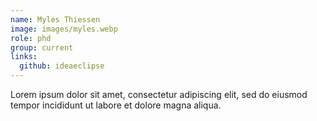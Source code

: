 ```yaml
---
name: Myles Thiessen
image: images/myles.webp
role: phd
group: current
links:
  github: ideaeclipse
---
```


Lorem ipsum dolor sit amet, consectetur adipiscing elit, sed do eiusmod tempor incididunt ut labore et dolore magna aliqua.
